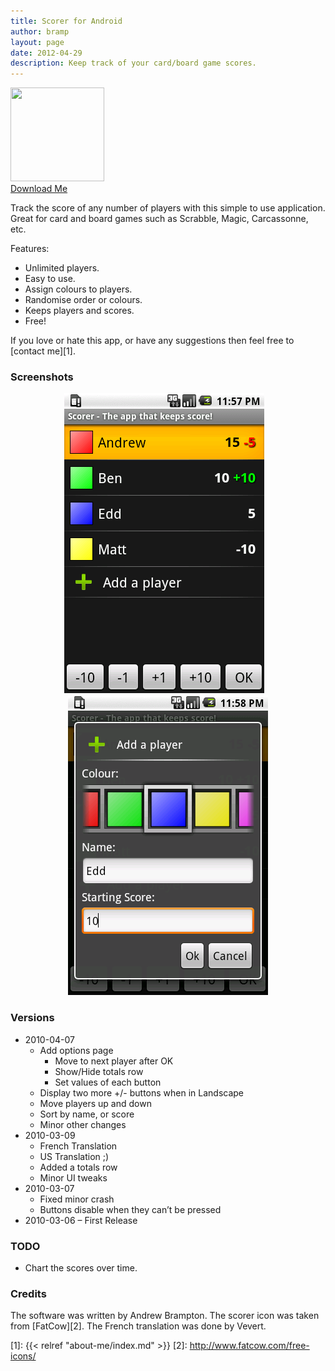 ```yaml
---
title: Scorer for Android
author: bramp
layout: page
date: 2012-04-29
description: Keep track of your card/board game scores.
---
```

<div class="pull-right text-center">
  <a href="https://play.google.com/store/apps/details?id=net.bramp.scorer"><img src="https://chart.googleapis.com/chart?cht=qr&chs=150x150&chl=https://play.google.com/store/apps/details?id=net.bramp.scorer" width=150 height=150 /><br />Download Me</a>
</div>

Track the score of any number of players with this simple to use application. Great for card and board games such as Scrabble, Magic, Carcassonne, etc.

Features:

  * Unlimited players.
  * Easy to use.
  * Assign colours to players.
  * Randomise order or colours.
  * Keeps players and scores.
  * Free!

If you love or hate this app, or have any suggestions then feel free to [contact me][1].

### Screenshots

<div style="text-align:center">
  <img src="scorer_1.png" alt="" title="Scorer Screenshot" width="320" height="480" />
  &nbsp;&nbsp;
  <img src="scorer_2.png" alt="" title="Scorer Screenshot" width="320" height="480" />
</div>

### Versions

  * 2010-04-07 
      * Add options page 
          * Move to next player after OK
          * Show/Hide totals row
          * Set values of each button
      * Display two more +/- buttons when in Landscape
      * Move players up and down
      * Sort by name, or score
      * Minor other changes
  * 2010-03-09 
      * French Translation
      * US Translation ;)
      * Added a totals row
      * Minor UI tweaks
  * 2010-03-07 
      * Fixed minor crash
      * Buttons disable when they can&#8217;t be pressed
  * 2010-03-06 &#8211; First Release

### TODO

  * Chart the scores over time.

### Credits

The software was written by Andrew Brampton. The scorer icon was taken from [FatCow][2]. The French translation was done by Vevert.


 [1]: {{< relref "about-me/index.md" >}}
 [2]: http://www.fatcow.com/free-icons/
